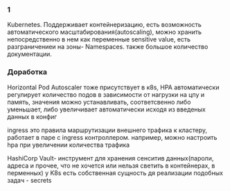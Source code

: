 ### 1
Kubernetes. Поддерживает контейнеризацию, есть возможность автоматического масштабирования(autoscaling), можно хранить непосредственно в нем как переменные sensitive value, 
есть разграничениеи на зоны- Namespaces. также большое количество документации.



### Доработка




Horizontal Pod Autoscaler тоже присутствует в к8s, HPA автоматически регулирует количество подов в зависимости от нагрузки на цпу и память, значения можно устанавливать, соответсвенно либо уменьшает, либо увеличивает автоматически исходя из введеных данных в конфиг

ingress это правила маршрутизации внешнего трафика к кластеру, работает в паре с ingress контроллером. например, можно настроить hpa при увеличении количества трафика

HashiCorp Vault- инструмент  для хранения сенситив данных(пароли, адреса и прочее, что не хочется или нельзя светить в контейнерах, в перменных) у K8s есть собственная сущность дя реализации подобных задач - secrets 


